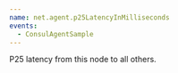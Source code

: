 ```yaml
---
name: net.agent.p25LatencyInMilliseconds
events:
  - ConsulAgentSample
---
```


P25 latency from this node to all others.